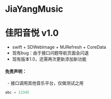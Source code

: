 # JiaYangMusic
# 佳阳音悦 v1.0
* swift + SDWebImage + MJRefresh + CoreData
* 现有bug：由于接口问题导航页面会闪退
* 现有版本1.0，还需再次更新添加新功能

#### 免责声明：
   - 接口调用其他音乐平台，仅做测试之用
```python
abc = 12345
```
